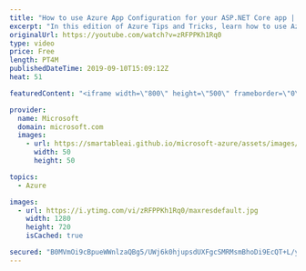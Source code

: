 ```yaml
---
title: "How to use Azure App Configuration for your ASP.NET Core app | Azure Tips and Tricks"
excerpt: "In this edition of Azure Tips and Tricks, learn how to use Azure App Configuration to manage and secure application settings and secrets in a central place. We will also explore how Azure App Configuration helps you to dynamically enable and disable features in your application using feature flags."
originalUrl: https://youtube.com/watch?v=zRFPPKh1Rq0
type: video
price: Free
length: PT4M
publishedDateTime: 2019-09-10T15:09:12Z
heat: 51

featuredContent: "<iframe width=\"800\" height=\"500\" frameborder=\"0\" src=\"https://www.youtube.com/embed/zRFPPKh1Rq0\" allow=\"accelerometer; autoplay; encrypted-media; gyroscope; picture-in-picture\" allowfullscreen></iframe>"

provider:
  name: Microsoft
  domain: microsoft.com
  images:
    - url: https://smartableai.github.io/microsoft-azure/assets/images/organizations/microsoft.com-50x50.jpg
      width: 50
      height: 50

topics:
  - Azure

images:
  - url: https://i.ytimg.com/vi/zRFPPKh1Rq0/maxresdefault.jpg
    width: 1280
    height: 720
    isCached: true

secured: "B0MVmOi9cBpueWWnlzaQBg5/UWj6k0hjupsdUXFgcSMRMsmBhoDi9EcQT+L/yZDbjg5ljqXOnouMTad2bJj6XSSkRUuw4u136rtie8/YqnZAf2zJ9CWMw3wdfyr1/+LqzolFq751P8pNIZX80H81mC8sMiglVMAbFaRRcqgFu+VgENjBlomHmFaXWo6gE/TBq+1Qrij/JT2EmCf+lRpW9XTapLtxmxopdMJiqhgyY6knwEa61vIi5KW+bmZMR4KNjwbHBB6FCL2+wib+8vsdrM7pw+u3w6k+0ch0MN2XY1rb8dwTSHkX+i+KfC3m63G3ykRf1AAyxmGd1vPIpmdnPqxn1v7s9VUPL+kpTkz1PH574WRMevp1yZ1mQgo1MIKXx4nr+kVGWdqCMp1YC3G+ByzO5XgtFuIb3xDKdyum75g=;O6ZesZePDYltvDEkh2gvkQ=="
---
```


